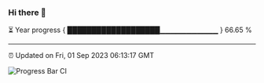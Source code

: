 ### Hi there 👋

⏳ Year progress { ███████████████████▁▁▁▁▁▁▁▁▁▁▁ } 66.65 %

---

⏰ Updated on Fri, 01 Sep 2023 06:13:17 GMT

![Progress Bar CI](https://github.com/liununu/liununu/workflows/Progress%20Bar%20CI/badge.svg)
